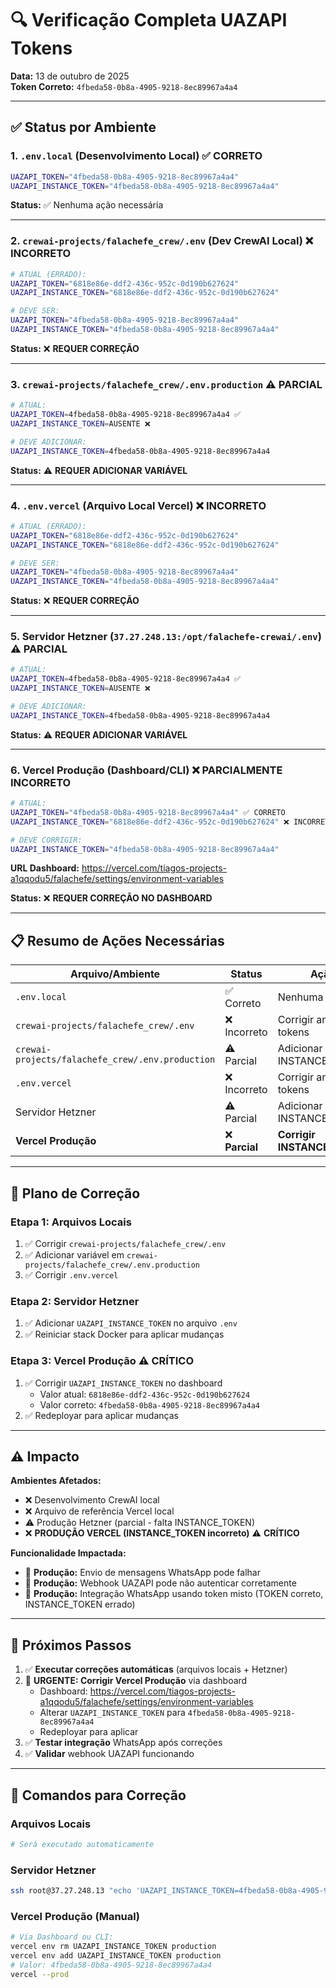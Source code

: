 # 🔍 Verificação Completa UAZAPI Tokens
**Data:** 13 de outubro de 2025  
**Token Correto:** `4fbeda58-0b8a-4905-9218-8ec89967a4a4`

---

## ✅ Status por Ambiente

### 1. **`.env.local`** (Desenvolvimento Local) ✅ **CORRETO**
```bash
UAZAPI_TOKEN="4fbeda58-0b8a-4905-9218-8ec89967a4a4"
UAZAPI_INSTANCE_TOKEN="4fbeda58-0b8a-4905-9218-8ec89967a4a4"
```
**Status:** ✅ Nenhuma ação necessária

---

### 2. **`crewai-projects/falachefe_crew/.env`** (Dev CrewAI Local) ❌ **INCORRETO**
```bash
# ATUAL (ERRADO):
UAZAPI_TOKEN="6818e86e-ddf2-436c-952c-0d190b627624"
UAZAPI_INSTANCE_TOKEN="6818e86e-ddf2-436c-952c-0d190b627624"

# DEVE SER:
UAZAPI_TOKEN="4fbeda58-0b8a-4905-9218-8ec89967a4a4"
UAZAPI_INSTANCE_TOKEN="4fbeda58-0b8a-4905-9218-8ec89967a4a4"
```
**Status:** ❌ **REQUER CORREÇÃO**

---

### 3. **`crewai-projects/falachefe_crew/.env.production`** ⚠️ **PARCIAL**
```bash
# ATUAL:
UAZAPI_TOKEN=4fbeda58-0b8a-4905-9218-8ec89967a4a4 ✅
UAZAPI_INSTANCE_TOKEN=AUSENTE ❌

# DEVE ADICIONAR:
UAZAPI_INSTANCE_TOKEN=4fbeda58-0b8a-4905-9218-8ec89967a4a4
```
**Status:** ⚠️ **REQUER ADICIONAR VARIÁVEL**

---

### 4. **`.env.vercel`** (Arquivo Local Vercel) ❌ **INCORRETO**
```bash
# ATUAL (ERRADO):
UAZAPI_TOKEN="6818e86e-ddf2-436c-952c-0d190b627624"
UAZAPI_INSTANCE_TOKEN="6818e86e-ddf2-436c-952c-0d190b627624"

# DEVE SER:
UAZAPI_TOKEN="4fbeda58-0b8a-4905-9218-8ec89967a4a4"
UAZAPI_INSTANCE_TOKEN="4fbeda58-0b8a-4905-9218-8ec89967a4a4"
```
**Status:** ❌ **REQUER CORREÇÃO**

---

### 5. **Servidor Hetzner** (`37.27.248.13:/opt/falachefe-crewai/.env`) ⚠️ **PARCIAL**
```bash
# ATUAL:
UAZAPI_TOKEN=4fbeda58-0b8a-4905-9218-8ec89967a4a4 ✅
UAZAPI_INSTANCE_TOKEN=AUSENTE ❌

# DEVE ADICIONAR:
UAZAPI_INSTANCE_TOKEN=4fbeda58-0b8a-4905-9218-8ec89967a4a4
```
**Status:** ⚠️ **REQUER ADICIONAR VARIÁVEL**

---

### 6. **Vercel Produção** (Dashboard/CLI) ❌ **PARCIALMENTE INCORRETO**
```bash
# ATUAL:
UAZAPI_TOKEN="4fbeda58-0b8a-4905-9218-8ec89967a4a4" ✅ CORRETO
UAZAPI_INSTANCE_TOKEN="6818e86e-ddf2-436c-952c-0d190b627624" ❌ INCORRETO

# DEVE CORRIGIR:
UAZAPI_INSTANCE_TOKEN="4fbeda58-0b8a-4905-9218-8ec89967a4a4"
```
**URL Dashboard:** https://vercel.com/tiagos-projects-a1qqodu5/falachefe/settings/environment-variables

**Status:** ❌ **REQUER CORREÇÃO NO DASHBOARD**

---

## 📋 Resumo de Ações Necessárias

| Arquivo/Ambiente | Status | Ação |
|-----------------|--------|------|
| `.env.local` | ✅ Correto | Nenhuma |
| `crewai-projects/falachefe_crew/.env` | ❌ Incorreto | Corrigir ambos tokens |
| `crewai-projects/falachefe_crew/.env.production` | ⚠️ Parcial | Adicionar INSTANCE_TOKEN |
| `.env.vercel` | ❌ Incorreto | Corrigir ambos tokens |
| Servidor Hetzner | ⚠️ Parcial | Adicionar INSTANCE_TOKEN |
| **Vercel Produção** | ❌ **Parcial** | **Corrigir INSTANCE_TOKEN** |

---

## 🔧 Plano de Correção

### Etapa 1: Arquivos Locais
1. ✅ Corrigir `crewai-projects/falachefe_crew/.env`
2. ✅ Adicionar variável em `crewai-projects/falachefe_crew/.env.production`
3. ✅ Corrigir `.env.vercel`

### Etapa 2: Servidor Hetzner
1. ✅ Adicionar `UAZAPI_INSTANCE_TOKEN` no arquivo `.env`
2. ✅ Reiniciar stack Docker para aplicar mudanças

### Etapa 3: Vercel Produção ⚠️ **CRÍTICO**
1. ✅ Corrigir `UAZAPI_INSTANCE_TOKEN` no dashboard
   - Valor atual: `6818e86e-ddf2-436c-952c-0d190b627624`
   - Valor correto: `4fbeda58-0b8a-4905-9218-8ec89967a4a4`
2. ✅ Redeployar para aplicar mudanças

---

## ⚠️ Impacto

**Ambientes Afetados:**
- ❌ Desenvolvimento CrewAI local
- ❌ Arquivo de referência Vercel local
- ⚠️ Produção Hetzner (parcial - falta INSTANCE_TOKEN)
- ❌ **PRODUÇÃO VERCEL (INSTANCE_TOKEN incorreto)** ⚠️ **CRÍTICO**

**Funcionalidade Impactada:**
- 🚨 **Produção:** Envio de mensagens WhatsApp pode falhar
- 🚨 **Produção:** Webhook UAZAPI pode não autenticar corretamente
- 🚨 **Produção:** Integração WhatsApp usando token misto (TOKEN correto, INSTANCE_TOKEN errado)

---

## 🚀 Próximos Passos

1. ✅ **Executar correções automáticas** (arquivos locais + Hetzner)
2. 🚨 **URGENTE: Corrigir Vercel Produção** via dashboard
   - Dashboard: https://vercel.com/tiagos-projects-a1qqodu5/falachefe/settings/environment-variables
   - Alterar `UAZAPI_INSTANCE_TOKEN` para `4fbeda58-0b8a-4905-9218-8ec89967a4a4`
   - Redeployar para aplicar
3. ✅ **Testar integração** WhatsApp após correções
4. ✅ **Validar** webhook UAZAPI funcionando

---

## 📝 Comandos para Correção

### Arquivos Locais
```bash
# Será executado automaticamente
```

### Servidor Hetzner
```bash
ssh root@37.27.248.13 "echo 'UAZAPI_INSTANCE_TOKEN=4fbeda58-0b8a-4905-9218-8ec89967a4a4' >> /opt/falachefe-crewai/.env && cd /opt/falachefe-crewai && docker stack deploy -c docker-compose.yml falachefe"
```

### Vercel Produção (Manual)
```bash
# Via Dashboard ou CLI:
vercel env rm UAZAPI_INSTANCE_TOKEN production
vercel env add UAZAPI_INSTANCE_TOKEN production
# Valor: 4fbeda58-0b8a-4905-9218-8ec89967a4a4
vercel --prod
```

